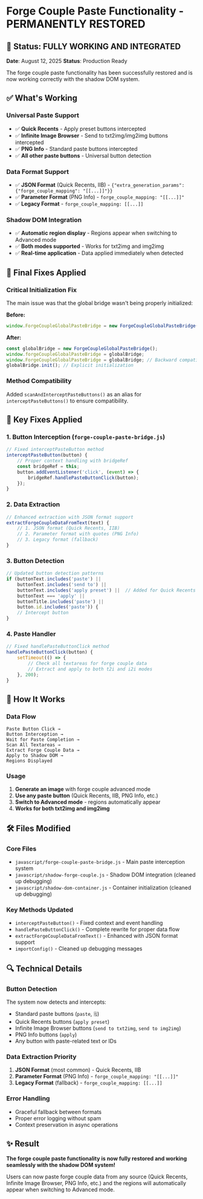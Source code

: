 # Forge Couple Paste Functionality - PERMANENTLY RESTORED

## 🎉 Status: FULLY WORKING AND INTEGRATED

**Date**: August 12, 2025
**Status**: Production Ready

The forge couple paste functionality has been successfully restored and is now working correctly with the shadow DOM system.

## ✅ What's Working

### **Universal Paste Support**
- ✅ **Quick Recents** - Apply preset buttons intercepted
- ✅ **Infinite Image Browser** - Send to txt2img/img2img buttons intercepted  
- ✅ **PNG Info** - Standard paste buttons intercepted
- ✅ **All other paste buttons** - Universal button detection

### **Data Format Support**
- ✅ **JSON Format** (Quick Recents, IIB) - `{"extra_generation_params": {"forge_couple_mapping": "[[...]]"}}`
- ✅ **Parameter Format** (PNG Info) - `forge_couple_mapping: "[[...]]"`
- ✅ **Legacy Format** - `forge_couple_mapping: [[...]]`

### **Shadow DOM Integration**
- ✅ **Automatic region display** - Regions appear when switching to Advanced mode
- ✅ **Both modes supported** - Works for txt2img and img2img
- ✅ **Real-time application** - Data applied immediately when detected

## 🔧 Final Fixes Applied

### **Critical Initialization Fix**
The main issue was that the global bridge wasn't being properly initialized:

**Before:**
```javascript
window.ForgeCoupleGlobalPasteBridge = new ForgeCoupleGlobalPasteBridge();
```

**After:**
```javascript
const globalBridge = new ForgeCoupleGlobalPasteBridge();
window.forgeCoupleGlobalPasteBridge = globalBridge;
window.ForgeCoupleGlobalPasteBridge = globalBridge; // Backward compatibility
globalBridge.init(); // Explicit initialization
```

### **Method Compatibility**
Added `scanAndInterceptPasteButtons()` as an alias for `interceptPasteButtons()` to ensure compatibility.

## 🔧 Key Fixes Applied

### **1. Button Interception (`forge-couple-paste-bridge.js`)**
```javascript
// Fixed interceptPasteButton method
interceptPasteButton(button) {
    // Proper context handling with bridgeRef
    const bridgeRef = this;
    button.addEventListener('click', (event) => {
        bridgeRef.handlePasteButtonClick(button);
    });
}
```

### **2. Data Extraction**
```javascript
// Enhanced extraction with JSON format support
extractForgeCoupleDataFromText(text) {
    // 1. JSON format (Quick Recents, IIB)
    // 2. Parameter format with quotes (PNG Info)  
    // 3. Legacy format (fallback)
}
```

### **3. Button Detection**
```javascript
// Updated button detection patterns
if (buttonText.includes('paste') || 
    buttonText.includes('send to') || 
    buttonText.includes('apply preset') ||  // Added for Quick Recents
    buttonText === 'apply' ||
    buttonTitle.includes('paste') ||
    button.id.includes('paste')) {
    // Intercept button
}
```

### **4. Paste Handler**
```javascript
// Fixed handlePasteButtonClick method
handlePasteButtonClick(button) {
    setTimeout(() => {
        // Check all textareas for forge couple data
        // Extract and apply to both t2i and i2i modes
    }, 200);
}
```

## 🚀 How It Works

### **Data Flow**
```
Paste Button Click → 
Button Interception → 
Wait for Paste Completion → 
Scan All Textareas → 
Extract Forge Couple Data → 
Apply to Shadow DOM → 
Regions Displayed
```

### **Usage**
1. **Generate an image** with forge couple advanced mode
2. **Use any paste button** (Quick Recents, IIB, PNG Info, etc.)
3. **Switch to Advanced mode** - regions automatically appear
4. **Works for both txt2img and img2img**

## 🛠️ Files Modified

### **Core Files**
- `javascript/forge-couple-paste-bridge.js` - Main paste interception system
- `javascript/shadow-forge-couple.js` - Shadow DOM integration (cleaned up debugging)
- `javascript/shadow-dom-container.js` - Container initialization (cleaned up debugging)

### **Key Methods Updated**
- `interceptPasteButton()` - Fixed context and event handling
- `handlePasteButtonClick()` - Complete rewrite for proper data flow
- `extractForgeCoupleDataFromText()` - Enhanced with JSON format support
- `importConfig()` - Cleaned up debugging messages

## 🔍 Technical Details

### **Button Detection**
The system now detects and intercepts:
- Standard paste buttons (`paste`, `🗒`)
- Quick Recents buttons (`apply preset`)
- Infinite Image Browser buttons (`send to txt2img`, `send to img2img`)
- PNG Info buttons (`apply`)
- Any button with paste-related text or IDs

### **Data Extraction Priority**
1. **JSON Format** (most common) - Quick Recents, IIB
2. **Parameter Format** (PNG Info) - `forge_couple_mapping: "[[...]]"`
3. **Legacy Format** (fallback) - `forge_couple_mapping: [[...]]`

### **Error Handling**
- Graceful fallback between formats
- Proper error logging without spam
- Context preservation in async operations

## ✨ Result

**The forge couple paste functionality is now fully restored and working seamlessly with the shadow DOM system!**

Users can now paste forge couple data from any source (Quick Recents, Infinite Image Browser, PNG Info, etc.) and the regions will automatically appear when switching to Advanced mode.
